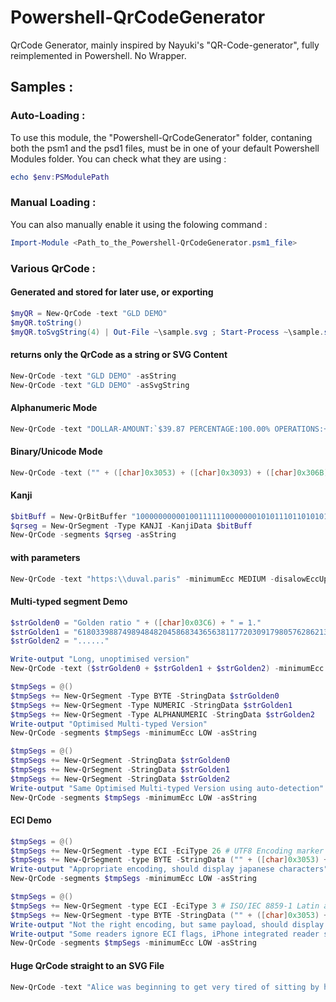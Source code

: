 # Powershell-QrCodeGenerator
QrCode Generator, mainly inspired by Nayuki's "QR-Code-generator", fully reimplemented in Powershell. No Wrapper.

## Samples :

### Auto-Loading :

To use this module, the "Powershell-QrCodeGenerator" folder, contaning both the psm1
and the psd1 files, must be in one of your default Powershell Modules folder.
You can check what they are using :

```powershell
echo $env:PSModulePath
```

### Manual Loading :

You can also manually enable it using the folowing command :

```powershell
Import-Module <Path_to_the_Powershell-QrCodeGenerator.psm1_file>
```

### Various QrCode :

#### Generated and stored for later use, or exporting
```powershell
$myQR = New-QrCode -text "GLD DEMO"
$myQR.toString()
$myQR.toSvgString(4) | Out-File ~\sample.svg ; Start-Process ~\sample.svg
```

#### returns only the QrCode as a string or SVG Content
```powershell
New-QrCode -text "GLD DEMO" -asString
New-QrCode -text "GLD DEMO" -asSvgString
```

#### Alphanumeric Mode
```powershell
New-QrCode -text "DOLLAR-AMOUNT:`$39.87 PERCENTAGE:100.00% OPERATIONS:+-*/" -asString
```

#### Binary/Unicode Mode
```powershell
New-QrCode -text ("" + ([char]0x3053) + ([char]0x3093) + ([char]0x306B) + ([char]0x3061) + ([char]0x0077) + ([char]0x0061) + ([char]0x3001) + ([char]0x4E16) + ([char]0x754C) + ([char]0xFF01) + ([char]0x0020) + ([char]0x03B1) + ([char]0x03B2) + ([char]0x03B3) + ([char]0x03B4)) -asString
```

#### Kanji
```powershell
$bitBuff = New-QrBitBuffer "1000000000010011111100000001010111011010101011010111"
$qrseg = New-QrSegment -Type KANJI -KanjiData $bitBuff
New-QrCode -segments $qrseg -asString
```

#### with parameters
```powershell
New-QrCode -text "https:\\duval.paris" -minimumEcc MEDIUM -disalowEccUpgrade -asString
```

#### Multi-typed segment Demo
```powershell
$strGolden0 = "Golden ratio " + ([char]0x03C6) + " = 1."
$strGolden1 = "6180339887498948482045868343656381177203091798057628621354486227052604628189024497072072041893911374"
$strGolden2 = "......"

Write-output "Long, unoptimised version"
New-QrCode -text ($strGolden0 + $strGolden1 + $strGolden2) -minimumEcc LOW -asString

$tmpSegs = @()
$tmpSegs += New-QrSegment -Type BYTE -StringData $strGolden0
$tmpSegs += New-QrSegment -Type NUMERIC -StringData $strGolden1
$tmpSegs += New-QrSegment -Type ALPHANUMERIC -StringData $strGolden2
Write-output "Optimised Multi-typed Version"
New-QrCode -segments $tmpSegs -minimumEcc LOW -asString

$tmpSegs = @()
$tmpSegs += New-QrSegment -StringData $strGolden0
$tmpSegs += New-QrSegment -StringData $strGolden1
$tmpSegs += New-QrSegment -StringData $strGolden2
Write-output "Same Optimised Multi-typed Version using auto-detection"
New-QrCode -segments $tmpSegs -minimumEcc LOW -asString
```

#### ECI Demo
```powershell
$tmpSegs = @()
$tmpSegs += New-QrSegment -type ECI -EciType 26 # UTF8 Encoding marker
$tmpSegs += New-QrSegment -type BYTE -StringData ("" + ([char]0x3053) + ([char]0x3093) + ([char]0x306B) + ([char]0x3061))
Write-output "Appropriate encoding, should display japanese characters"
New-QrCode -segments $tmpSegs -minimumEcc LOW -asString

$tmpSegs = @()
$tmpSegs += New-QrSegment -type ECI -EciType 3 # ISO/IEC 8859-1 Latin alphabet No. 1
$tmpSegs += New-QrSegment -type BYTE -StringData ("" + ([char]0x3053) + ([char]0x3093) + ([char]0x306B) + ([char]0x3061))
Write-output "Not the right encoding, but same payload, should display garbled characters"
Write-output "Some readers ignore ECI flags, iPhone integrated reader seems to abide them"
New-QrCode -segments $tmpSegs -minimumEcc LOW -asString
```

#### Huge QrCode straight to an SVG File
```powershell
New-QrCode -text "Alice was beginning to get very tired of sitting by her sister on the bank, and of having nothing to do: once or twice she had peeped into the book her sister was reading, but it had no pictures or conversations in it, 'and what is the use of a book,' thought Alice 'without pictures or conversations?' So she was considering in her own mind (as well as she could, for the hot day made her feel very sleepy and stupid), whether the pleasure of making a daisy-chain would be worth the trouble of getting up and picking the daisies, when suddenly a White Rabbit with pink eyes ran close by her." -minimumEcc HIGH -asSvgString | Out-File ~\sample.svg ; Start-Process ~\sample.svg
```
